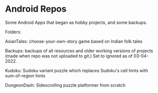 # Android Repos
 Some Android Apps that began as hobby projects, and some backups.

Folders:

AsianTales: choose-your-own-story game based on Indian folk tales

Backups: backups of all resources and older working versions of projects (made when repo was not uploaded to git.) Set to ignored as of 03-04-2022.

Kudoku: Sudoku variant puzzle which replaces Sudoku's cell hints with sum-of-region hints

DungeonDash: Sidescrolling puzzle platformer from scratch





